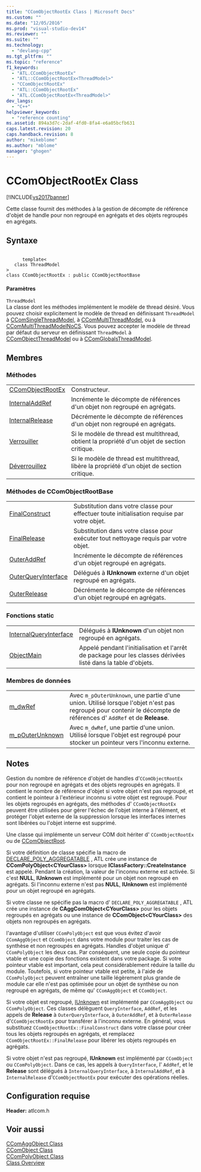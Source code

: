 ```yaml
---
title: "CComObjectRootEx Class | Microsoft Docs"
ms.custom: ""
ms.date: "12/05/2016"
ms.prod: "visual-studio-dev14"
ms.reviewer: ""
ms.suite: ""
ms.technology: 
  - "devlang-cpp"
ms.tgt_pltfrm: ""
ms.topic: "reference"
f1_keywords: 
  - "ATL.CComObjectRootEx"
  - "ATL::CComObjectRootEx<ThreadModel>"
  - "CComObjectRootEx"
  - "ATL::CComObjectRootEx"
  - "ATL.CComObjectRootEx<ThreadModel>"
dev_langs: 
  - "C++"
helpviewer_keywords: 
  - "reference counting"
ms.assetid: 894a3d7c-2daf-4fd0-8fa4-e6a05bcfb631
caps.latest.revision: 20
caps.handback.revision: 8
author: "mikeblome"
ms.author: "mblome"
manager: "ghogen"
---
```

# CComObjectRootEx Class
[!INCLUDE[vs2017banner](../../assembler/inline/includes/vs2017banner.md)]

Cette classe fournit des méthodes à la gestion de décompte de référence d'objet de handle pour non regroupé en agrégats et des objets regroupés en agrégats.  
  
## Syntaxe  
  
```  
  
      template<  
   class ThreadModel   
>  
class CComObjectRootEx : public CComObjectRootBase  
```  
  
#### Paramètres  
 `ThreadModel`  
 La classe dont les méthodes implémentent le modèle de thread désiré.  Vous pouvez choisir explicitement le modèle de thread en définissant `ThreadModel` à [CComSingleThreadModel](../../atl/reference/ccomsinglethreadmodel-class.md), à [CComMultiThreadModel](../../atl/reference/ccommultithreadmodel-class.md), ou à [CComMultiThreadModelNoCS](../../atl/reference/ccommultithreadmodelnocs-class.md).  Vous pouvez accepter le modèle de thread par défaut du serveur en définissant `ThreadModel` à [CComObjectThreadModel](../Topic/CComObjectThreadModel.md) ou à [CComGlobalsThreadModel](../Topic/CComGlobalsThreadModel.md).  
  
## Membres  
  
### Méthodes  
  
|||  
|-|-|  
|[CComObjectRootEx](../Topic/CComObjectRootEx::CComObjectRootEx.md)|Constructeur.|  
|[InternalAddRef](../Topic/CComObjectRootEx::InternalAddRef.md)|Incrémente le décompte de références d'un objet non regroupé en agrégats.|  
|[InternalRelease](../Topic/CComObjectRootEx::InternalRelease.md)|Décrémente le décompte de références d'un objet non regroupé en agrégats.|  
|[Verrouiller](../Topic/CComObjectRootEx::Lock.md)|Si le modèle de thread est multithread, obtient la propriété d'un objet de section critique.|  
|[Déverrouillez](../Topic/CComObjectRootEx::Unlock.md)|Si le modèle de thread est multithread, libère la propriété d'un objet de section critique.|  
  
### Méthodes de CComObjectRootBase  
  
|||  
|-|-|  
|[FinalConstruct](../Topic/CComObjectRootEx::FinalConstruct.md)|Substitution dans votre classe pour effectuer toute initialisation requise par votre objet.|  
|[FinalRelease](../Topic/CComObjectRootEx::FinalRelease.md)|Substitution dans votre classe pour exécuter tout nettoyage requis par votre objet.|  
|[OuterAddRef](../Topic/CComObjectRootEx::OuterAddRef.md)|Incrémente le décompte de références d'un objet regroupé en agrégats.|  
|[OuterQueryInterface](../Topic/CComObjectRootEx::OuterQueryInterface.md)|Délégués à **IUnknown** externe d'un objet regroupé en agrégats.|  
|[OuterRelease](../Topic/CComObjectRootEx::OuterRelease.md)|Décrémente le décompte de références d'un objet regroupé en agrégats.|  
  
### Fonctions static  
  
|||  
|-|-|  
|[InternalQueryInterface](../Topic/CComObjectRootEx::InternalQueryInterface.md)|Délégués à **IUnknown** d'un objet non regroupé en agrégats.|  
|[ObjectMain](../Topic/CComObjectRootEx::ObjectMain.md)|Appelé pendant l'initialisation et l'arrêt de package pour les classes dérivées listé dans la table d'objets.|  
  
### Membres de données  
  
|||  
|-|-|  
|[m\_dwRef](../Topic/CComObjectRootEx::m_dwRef.md)|Avec `m_pOuterUnknown`, une partie d'une union.  Utilisé lorsque l'objet n'est pas regroupé pour contenir le décompte de références d' `AddRef` et de **Release**.|  
|[m\_pOuterUnknown](../Topic/CComObjectRootEx::m_pOuterUnknown.md)|Avec `m_dwRef`, une partie d'une union.  Utilisé lorsque l'objet est regroupé pour stocker un pointeur vers l'inconnu externe.|  
  
## Notes  
 Gestion du nombre de référence d'objet de handles d'`CComObjectRootEx` pour non regroupé en agrégats et des objets regroupés en agrégats.  Il contient le nombre de référence d'objet si votre objet n'est pas regroupé, et contient le pointeur à l'extérieur inconnu si votre objet est regroupé.  Pour les objets regroupés en agrégats, des méthodes d' `CComObjectRootEx` peuvent être utilisées pour gérer l'échec de l'objet interne à l'élément, et protéger l'objet externe de la suppression lorsque les interfaces internes sont libérées ou l'objet interne est supprimé.  
  
 Une classe qui implémente un serveur COM doit hériter d' `CComObjectRootEx` ou de [CComObjectRoot](../../atl/reference/ccomobjectroot-class.md).  
  
 Si votre définition de classe spécifie la macro de [DECLARE\_POLY\_AGGREGATABLE](../Topic/DECLARE_POLY_AGGREGATABLE.md) , ATL crée une instance de **CComPolyObject\<CYourClass\>** lorsque **IClassFactory::CreateInstance** est appelé.  Pendant la création, la valeur de l'inconnu externe est activée.  Si c'est **NULL**, **IUnknown** est implémenté pour un objet non regroupé en agrégats.  Si l'inconnu externe n'est pas **NULL**, **IUnknown** est implémenté pour un objet regroupé en agrégats.  
  
 Si votre classe ne spécifie pas la macro d' `DECLARE_POLY_AGGREGATABLE` , ATL crée une instance de **CAggComObject\<CYourClass\>** pour les objets regroupés en agrégats ou une instance de **CComObject\<CYourClass\>** des objets non regroupés en agrégats.  
  
 l'avantage d'utiliser `CComPolyObject` est que vous évitez d'avoir `CComAggObject` et `CComObject` dans votre module pour traiter les cas de synthèse et non regroupés en agrégats.  Handles d'objet unique d' `CComPolyObject` les deux cas.  Par conséquent, une seule copie du pointeur vtable et une copie des fonctions existent dans votre package.  Si votre pointeur vtable est important, cela peut considérablement réduire la taille du module.  Toutefois, si votre pointeur vtable est petite, à l'aide de `CComPolyObject` peuvent entraîner une taille légèrement plus grande de module car elle n'est pas optimisée pour un objet de synthèse ou non regroupé en agrégats, de même qu' `CComAggObject` et `CComObject`.  
  
 Si votre objet est regroupé, [IUnknown](http://msdn.microsoft.com/library/windows/desktop/ms680509) est implémenté par `CComAggObject` ou `CComPolyObject`.  Ces classes délèguent `QueryInterface`, `AddRef`, et les appels de **Release** à `OuterQueryInterface`, à `OuterAddRef`, et à `OuterRelease` d'`CComObjectRootEx` pour transférer à l'inconnu externe.  En général, vous substituez `CComObjectRootEx::FinalConstruct` dans votre classe pour créer tous les objets regroupés en agrégats, et remplacez `CComObjectRootEx::FinalRelease` pour libérer les objets regroupés en agrégats.  
  
 Si votre objet n'est pas regroupé, **IUnknown** est implémenté par `CComObject` ou `CComPolyObject`.  Dans ce cas, les appels à `QueryInterface`, l' `AddRef`, et le **Release** sont délégués à `InternalQueryInterface`, à `InternalAddRef`, et à `InternalRelease` d'`CComObjectRootEx` pour exécuter des opérations réelles.  
  
## Configuration requise  
 **Header:** atlcom.h  
  
## Voir aussi  
 [CComAggObject Class](../../atl/reference/ccomaggobject-class.md)   
 [CComObject Class](../../atl/reference/ccomobject-class.md)   
 [CComPolyObject Class](../../atl/reference/ccompolyobject-class.md)   
 [Class Overview](../../atl/atl-class-overview.md)